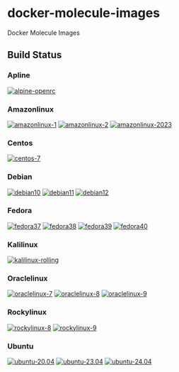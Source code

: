 # docker-molecule-images
Docker Molecule Images

## Build Status
### Apline
[![alpine-openrc](https://github.com/buluma/docker-molecule-images/actions/workflows/apline-openrc.yml/badge.svg)](https://github.com/buluma/docker-molecule-images/actions/workflows/apline-openrc.yml)

### Amazonlinux
[![amazonlinux-1](https://github.com/buluma/docker-molecule-images/actions/workflows/amazonlinux1.yml/badge.svg)](https://github.com/buluma/docker-molecule-images/actions/workflows/amazonlinux1.yml)
[![amazonlinux-2](https://github.com/buluma/docker-molecule-images/actions/workflows/amazonlinux2.yml/badge.svg)](https://github.com/buluma/docker-molecule-images/actions/workflows/amazonlinux2.yml)
[![amazonlinux-2023](https://github.com/buluma/docker-molecule-images/actions/workflows/amazonlinux2023.yml/badge.svg)](https://github.com/buluma/docker-molecule-images/actions/workflows/amazonlinux2023.yml)

### Centos
[![centos-7](https://github.com/buluma/docker-molecule-images/actions/workflows/centos7.yml/badge.svg)](https://github.com/buluma/docker-molecule-images/actions/workflows/centos7.yml)

### Debian
[![debian10](https://github.com/buluma/docker-molecule-images/actions/workflows/debian10.yml/badge.svg)](https://github.com/buluma/docker-molecule-images/actions/workflows/debian10.yml)
[![debian11](https://github.com/buluma/docker-molecule-images/actions/workflows/debian11.yml/badge.svg)](https://github.com/buluma/docker-molecule-images/actions/workflows/debian11.yml)
[![debian12](https://github.com/buluma/docker-molecule-images/actions/workflows/debian12.yml/badge.svg)](https://github.com/buluma/docker-molecule-images/actions/workflows/debian12.yml)

### Fedora
[![fedora37](https://github.com/buluma/docker-molecule-images/actions/workflows/fedora37.yml/badge.svg)](https://github.com/buluma/docker-molecule-images/actions/workflows/fedora37.yml)
[![fedora38](https://github.com/buluma/docker-molecule-images/actions/workflows/fedora38.yml/badge.svg)](https://github.com/buluma/docker-molecule-images/actions/workflows/fedora38.yml)
[![fedora39](https://github.com/buluma/docker-molecule-images/actions/workflows/fedora39.yml/badge.svg)](https://github.com/buluma/docker-molecule-images/actions/workflows/fedora39.yml)
[![fedora40](https://github.com/buluma/docker-molecule-images/actions/workflows/fedora40.yml/badge.svg)](https://github.com/buluma/docker-molecule-images/actions/workflows/fedora40.yml)

### Kalilinux
[![kalilinux-rolling](https://github.com/buluma/docker-molecule-images/actions/workflows/kalilinux.yml/badge.svg)](https://github.com/buluma/docker-molecule-images/actions/workflows/kalilinux.yml)

### Oraclelinux
[![oraclelinux-7](https://github.com/buluma/docker-molecule-images/actions/workflows/oraclelinux7.yml/badge.svg)](https://github.com/buluma/docker-molecule-images/actions/workflows/oraclelinux7.yml)
[![oraclelinux-8](https://github.com/buluma/docker-molecule-images/actions/workflows/oraclelinux8.yml/badge.svg)](https://github.com/buluma/docker-molecule-images/actions/workflows/oraclelinux8.yml)
[![oraclelinux-9](https://github.com/buluma/docker-molecule-images/actions/workflows/oraclelinux9.yml/badge.svg)](https://github.com/buluma/docker-molecule-images/actions/workflows/oraclelinux9.yml)

### Rockylinux
[![rockylinux-8](https://github.com/buluma/docker-molecule-images/actions/workflows/rockylinux8.yml/badge.svg)](https://github.com/buluma/docker-molecule-images/actions/workflows/rockylinux8.yml)
[![rockylinux-9](https://github.com/buluma/docker-molecule-images/actions/workflows/rockylinux9.yml/badge.svg)](https://github.com/buluma/docker-molecule-images/actions/workflows/rockylinux9.yml)

### Ubuntu
[![ubuntu-20.04](https://github.com/buluma/docker-molecule-images/actions/workflows/ubuntu2004.yml/badge.svg)](https://github.com/buluma/docker-molecule-images/actions/workflows/ubuntu2004.yml)
[![ubuntu-23.04](https://github.com/buluma/docker-molecule-images/actions/workflows/ubuntu2304.yml/badge.svg)](https://github.com/buluma/docker-molecule-images/actions/workflows/ubuntu2304.yml)
[![ubuntu-24.04](https://github.com/buluma/docker-molecule-images/actions/workflows/ubuntu2404.yml/badge.svg)](https://github.com/buluma/docker-molecule-images/actions/workflows/ubuntu2404.yml)
